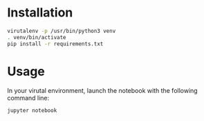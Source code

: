# Installation

```bash
virutalenv -p /usr/bin/python3 venv
. venv/bin/activate
pip install -r requirements.txt
```

# Usage

In your virutal environment, launch the notebook with the following command line:

```bash
jupyter notebook
```
